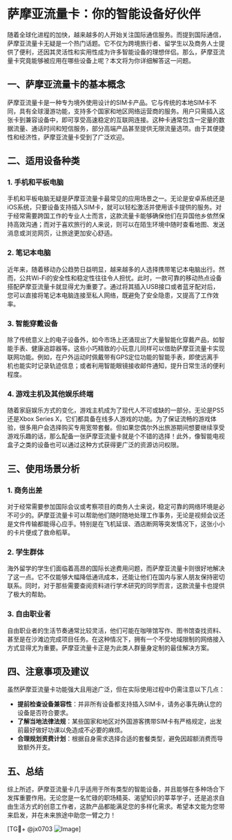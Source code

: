 # 萨摩亚流量卡：你的智能设备好伙伴

随着全球化进程的加快，越来越多的人开始关注国际通信服务。而提到国际通信，萨摩亚流量卡无疑是一个热门话题。它不仅为跨境旅行者、留学生以及商务人士提供了便利，还因其灵活性和实用性成为许多智能设备的理想伴侣。那么，萨摩亚流量卡究竟能够被应用在哪些设备上呢？本文将为你详细解答这一问题。

## 一、萨摩亚流量卡的基本概念

萨摩亚流量卡是一种专为境外使用设计的SIM卡产品。它与传统的本地SIM卡不同，具有全球漫游功能，支持多个国家和地区网络运营商的服务。用户只需插入这张卡到兼容设备中，即可享受高速稳定的互联网连接。这种卡通常包含一定量的数据流量、通话时间和短信服务，部分高端产品甚至提供无限流量选项。由于其便捷性和经济性，萨摩亚流量卡受到了广泛欢迎。

## 二、适用设备种类

### 1. 手机和平板电脑

手机和平板电脑无疑是萨摩亚流量卡最常见的应用场景之一。无论是安卓系统还是iOS系统，只要设备支持插入SIM卡，就可以轻松激活并使用该卡提供的服务。对于经常需要跨国工作的专业人士而言，这款流量卡能够确保他们在异国他乡依然保持高效沟通；而对于喜欢旅行的人来说，则可以在陌生环境中随时查看地图、发送消息或浏览网页，让旅途更加安心舒适。

### 2. 笔记本电脑

近年来，随着移动办公趋势日益明显，越来越多的人选择携带笔记本电脑出行。然而，公共Wi-Fi的安全性和稳定性往往令人担忧。此时，一款可靠的移动热点设备搭配萨摩亚流量卡就显得尤为重要了。通过将其插入USB接口或者蓝牙配对后，您可以直接将笔记本电脑连接至私人网络，既避免了安全隐患，又提高了工作效率。

### 3. 智能穿戴设备

除了传统意义上的电子设备外，如今市场上还涌现出了大量智能化穿戴产品，如智能手表、健康追踪器等。这些小巧精致的小玩意儿同样可以借助萨摩亚流量卡实现联网功能。例如，在户外运动时佩戴带有GPS定位功能的智能手表，即使远离手机也能实时记录轨迹信息；或者利用智能眼镜接收邮件通知，提升日常生活的便利程度。

### 4. 游戏主机及其他娱乐终端

随着家庭娱乐方式的变化，游戏主机成为了现代人不可或缺的一部分。无论是PS5还是Xbox Series X，它们都具备在线多人游戏的功能。为了保证流畅的游戏体验，很多用户会选择购买专用宽带套餐。但如果您偶尔外出旅游期间想要继续享受游戏乐趣的话，那么配备一张萨摩亚流量卡就是个不错的选择！此外，像智能电视盒子之类的设备也可以通过这种方式获得更广泛的资源访问权限。

## 三、使用场景分析

### 1. 商务出差

对于经常需要参加国际会议或考察项目的商务人士来说，稳定可靠的网络环境是必不可少的。萨摩亚流量卡可以帮助他们随时随地处理工作事务，无论是视频会议还是文件传输都能得心应手。特别是在飞机延误、酒店断网等突发情况下，这张小小的卡片便成了救命稻草。

### 2. 学生群体

海外留学的学生们面临着高昂的国际长途费用问题，而萨摩亚流量卡则很好地解决了这一点。它不仅能够大幅降低通讯成本，还能让他们在国内与家人朋友保持密切联系。同时，对于那些需要查阅资料进行学术研究的同学而言，这款流量卡也提供了极大的帮助。

### 3. 自由职业者

自由职业者的生活节奏通常比较灵活，他们可能在咖啡馆写作、图书馆查找资料、甚至是在沙滩边完成项目任务。在这种情况下，拥有一个不受地域限制的网络接入方式显得尤为重要。萨摩亚流量卡正是为此类人群量身定制的最佳解决方案。

## 四、注意事项及建议

虽然萨摩亚流量卡功能强大且用途广泛，但在实际使用过程中仍需注意以下几点：

- **提前检查设备兼容性**：并非所有设备都支持插入SIM卡，请务必事先确认您的设备是否符合要求。
- **了解当地法律法规**：某些国家和地区对外国游客携带SIM卡有严格规定，出发前最好做好功课以免造成不必要的麻烦。
- **合理规划资费计划**：根据自身需求选择合适的套餐类型，避免因超额消费而导致额外开支。

## 五、总结

综上所述，萨摩亚流量卡几乎适用于所有类型的智能设备，并且能够在多种场合下发挥重要作用。无论您是一名忙碌的职场精英、渴望知识的莘莘学子，还是追求自由生活方式的创意工作者，这款产品都能满足您的多样化需求。希望本文能为您带来启发，并在未来旅途中助您一臂之力！

[TG💪+ @jx0703 ![Image](https://github.com/user-attachments/assets/dbca1d08-cadb-493c-b0ec-ad6f7a83f270)]